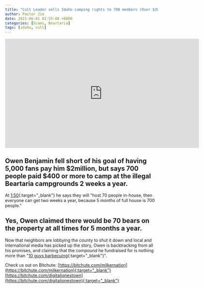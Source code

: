 ```yaml
---
title: "Cult Leader sells Idaho camping rights to 700 members (Over $300,000 profited)"
author: Pastor Jim
date: 2021-06-01 02:55:00 +0800
categories: [Scams, Beartaria]
tags: [idaho, cult]
---
```


<iframe width="640" height="360" src="https://www.youtube.com/embed/k06pOaDqkMc" title="YouTube video player" frameborder="0" allow="accelerometer; autoplay; clipboard-write; encrypted-media; gyroscope; picture-in-picture" allowfullscreen></iframe>

## Owen Benjamin fell short of his goal of having 5,000 fans pay him \$2million, but says 700 people paid ​\$400 or more to camp at the illegal Beartaria campgrounds 2 weeks a year. 

At [1:50](https://youtu.be/k06pOaDqkMc?t=110){:target="_blank"} he says they will "host 70 people in-house, then everyone can get two weeks a year, because 5 months of full house is 700 people."

## Yes, Owen claimed there would be 70 bears on the property at all times for 5 months a year. 

Now that neighbors are lobbying the county to shut it down and local and international media has picked up the story, Owen is backtracking from all his promises, and claiming that the compound he fundraised for is nothing more than "[10 guys barbecuing](https://youtu.be/vAhNx4tf2gM?t=1382){:target="_blank"}".

Check us out on Bitchute: 
[https://bitchute.com/milkernation](https://bitchute.com/milkernation){:target="_blank"}<br>
[https://bitchute.com/digitaljonestown](https://bitchute.com/digitaljonestown){:target="_blank"}<br>



